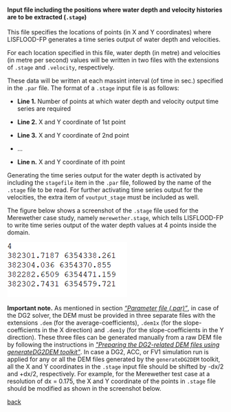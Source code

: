 #### Input file including the positions where water depth and velocity histories are to be extracted (`.stage`)

This file specifies the locations of points (in X and Y coordinates) where LISFLOOD-FP generates a time series output of water depth and velocities. 

For each location specified in this file, water depth (in metre) and velocities (in metre per second) values will be written in two files with the extensions of `.stage` and `.velocity`, respectively. 

These data will be written at each massint interval (of time in sec.) specified in the `.par` file. The format of a `.stage` input file is as follows:

- **Line 1.** Number of points at which water depth and velocity output time series are required

- **Line 2.** X and Y coordinate of 1st point

- **Line 3.** X and Y coordinate of 2nd point

- ...

- **Line n.** X and Y coordinate of ith point


Generating the time series output for the water depth is activated by including the `stagefile` item in the `.par` file, followed by the name of the `.stage` file to be read. For further activating time series output for the velocities, the extra item of `voutput_stage` must be included as well.

The figure below shows a screenshot of the `.stage` file used for the Merewether case study, namely `merewether.stage`, which tells LISFLOOD-FP to write time series output of the water depth values at 4 points inside the domain.

![image](/Figures/mer10.png)

**Important note.** As mentioned in section [*“Parameter file (.par)”*](/Merewether1-1.md), in case of the DG2 solver, the DEM must be provided in three separate files with the extensions `.dem` (for the average-coefficients), `.dem1x` (for the slope-coefficients in the X direction) and `.dem1y` (for the slope-coefficients in the Y direction). These three files can be generated manually from a raw DEM file by following the instructions in [*"Preparing the DG2-related DEM files using generateDG2DEM toolkit"*](/Merewether2-4.md). In case a DG2, ACC, or FV1 simulation run is applied for any or all the DEM files generated by the `generateDG2DEM` toolkit, all the X and Y coordinates in the `.stage` input file should be  shifted by -dx/2 and +dx/2, respectively. For example, for the Merewether test case at a resolution of dx = 0.175, the X and Y coordinate of the points in `.stage` file should be modified as shown in the screenshot below.

[back](/Merewether1.md)
